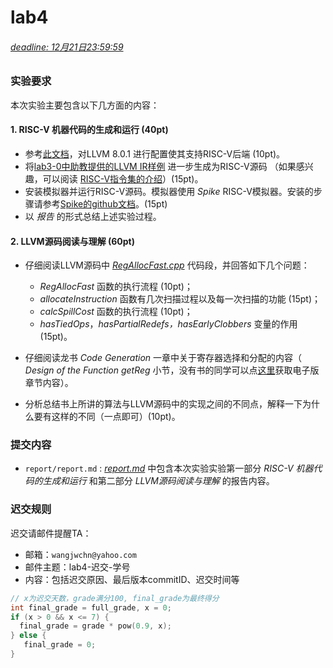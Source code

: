 # lab4 

###### <u>deadline: 12月21日23:59:59</u>

### 实验要求

本次实验主要包含以下几方面的内容：



#### 1. RISC-V 机器代码的生成和运行 (40pt)

- 参考[此文档](./doc/riscv_backport_llvm8.md)，对LLVM 8.0.1 进行配置使其支持RISC-V后端 (10pt)。
- 将[lab3-0中助教提供的LLVM IR样例](./doc/gcd.md) 进一步生成为RISC-V源码 （如果感兴趣，可以阅读 [RISC-V指令集的介绍](./doc/RISC-V-Reader-Chinese-v2p1.pdf)）(15pt)。
- 安装模拟器并运行RISC-V源码。模拟器使用 *Spike* RISC-V模拟器。安装的步骤请参考[Spike的github文档](https://github.com/riscv/riscv-isa-sim/)。(15pt)
- 以 *报告* 的形式总结上述实验过程。



#### 2. LLVM源码阅读与理解 (60pt)

- 仔细阅读LLVM源码中 [*RegAllocFast.cpp*](https://github.com/llvm-mirror/llvm/blob/master/lib/CodeGen/RegAllocFast.cpp) 代码段，并回答如下几个问题：
  - *RegAllocFast* 函数的执行流程 (10pt)；
  - *allocateInstruction* 函数有几次扫描过程以及每一次扫描的功能 (15pt)；
  - *calcSpillCost* 函数的执行流程 (10pt)；
  - *hasTiedOps*，*hasPartialRedefs，hasEarlyClobbers* 变量的作用 (15pt)。

- 仔细阅读龙书 *Code Generation* 一章中关于寄存器选择和分配的内容（ *Design of the Function getReg* 小节，没有书的同学可以点[这里](./doc/design_of_the_function_getreg.pdf)获取电子版章节内容）。

- 分析总结书上所讲的算法与LLVM源码中的实现之间的不同点，解释一下为什么要有这样的不同（一点即可）(10pt)。

  

### 提交内容

- `report/report.md` :  [*report.md*](./report/report.md) 中包含本次实验实验第一部分 *RISC-V 机器代码的生成和运行* 和第二部分 *LLVM源码阅读与理解* 的报告内容。




### 迟交规则

迟交请邮件提醒TA：

- 邮箱：`wangjwchn@yahoo.com` 
- 邮件主题：lab4-迟交-学号
- 内容：包括迟交原因、最后版本commitID、迟交时间等

```c
// x为迟交天数，grade满分100, final_grade为最终得分
int final_grade = full_grade, x = 0;
if (x > 0 && x <= 7) {
  final_grade = grade * pow(0.9, x);
} else {
   final_grade = 0;
}
```
